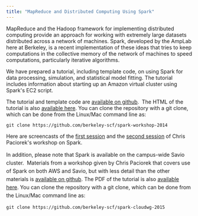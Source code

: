 ```yaml
---
title: "MapReduce and Distributed Computing Using Spark"
---
```

MapReduce and the Hadoop framework for implementing distributed
computing provide an approach for working with extremely large datasets
distributed across a network of machines. Spark, developed by the AmpLab
here at Berkeley, is a recent implementation of these ideas that tries
to keep computations in the collective memory of the network of machines
to speed computations, particularly iterative algorithms.

We have prepared a tutorial, including template code, on using Spark for
data processing, simulation, and statistical model fitting. The tutorial
includes information about starting up an Amazon virtual cluster using
Spark's EC2 script. 

The tutorial and template code are [available on
github](https://github.com/berkeley-scf/spark-workshop-2014).  The HTML
of the tutorial is also [available
here](http://www.stat.berkeley.edu/scf/paciorek-spark-2014.html). You
can clone the repository with a git clone, which can be done from the
Linux/Mac command line as:

``` programlisting
git clone https://github.com/berkeley-scf/spark-workshop-2014
```

Here are screencasts of the [first session](http://youtu.be/0iAkbOI-MMg)
and the [second session](https://youtu.be/fyAHKG_lvhc) of Chris
Paciorek's workshop on Spark.

<span style="line-height: 22px;">In addition, please note that Spark is
available on the campus-wide Savio cluster.  Materials from a workshop
given by Chris Paciorek that covers use of Spark on both AWS and Savio,
but with less detail than the other materials
is </span><a href="https://github.com/berkeley-scf/spark-cloudwg-2015"
style="line-height: 22px;">available on github</a><span style="line-height: 22px;">. </span><span style="line-height: 22px;">The
PDF of the tutorial is also </span><a
href="https://rawgit.com/berkeley-scf/spark-cloudwg-2015/master/pres.pdf"
style="line-height: 22px;">available here</a><span style="line-height: 22px;">.
You can clone the repository with a git clone, which can be done from
the Linux/Mac command line as:</span>

``` programlisting
git clone https://github.com/berkeley-scf/spark-cloudwg-2015
```

<div>

 

</div>
